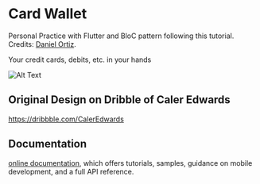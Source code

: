 # Card Wallet
Personal Practice with Flutter and BloC pattern following this tutorial. Credits: [Daniel Ortiz](https://www.youtube.com/channel/UCkYYcjFA_G4G7qjo2jLJNpg).

Your credit cards, debits, etc. in your hands

![Alt Text](https://cdn.dribbble.com/users/1292879/screenshots/4536120/manage_cards_01.gif)

## Original Design on Dribble of Caler Edwards
https://dribbble.com/CalerEdwards
 
## Documentation 
[online documentation](https://flutter.io/docs), which offers tutorials, 
samples, guidance on mobile development, and a full API reference.
